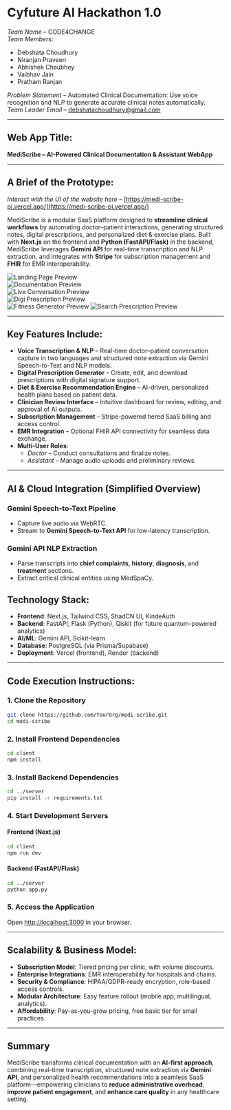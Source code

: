 # Cyfuture AI Hackathon 1.0

*Team Name* – CODE4CHANGE  
*Team Members*:
- Debshata Choudhury  
- Niranjan Praveen  
- Abhishek Chaubhey  
- Vaibhav Jain  
- Pratham Ranjan  

*Problem Statement* – Automated Clinical Documentation: Use voice recognition and NLP to generate accurate clinical notes automatically.  
*Team Leader Email* – [debshatachoudhury@gmail.com](mailto:debshatachoudhury@gmail.com)

---

## Web App Title:

**MediScribe – AI-Powered Clinical Documentation & Assistant WebApp**

---

## A Brief of the Prototype:

*Interact with the UI of the website here* – [https://medi-scribe-pi.vercel.app/](https://medi-scribe-pi.vercel.app/)

MediScribe is a modular SaaS platform designed to **streamline clinical workflows** by automating doctor–patient interactions, generating structured notes, digital prescriptions, and personalized diet & exercise plans. Built with **Next.js** on the frontend and **Python (FastAPI/Flask)** in the backend, MediScribe leverages **Gemini API** for real-time transcription and NLP extraction, and integrates with **Stripe** for subscription management and **FHIR** for EMR interoperability.

![Landing Page Preview](./designs/landingPage.png)  
![Documentation Preview](./designs/documentation.png)  
![Live Conversation Preview](./designs/liveConversation.png)  
![Digi Prescription Preview](./designs/digiPrescription.png)  
![Fitness Generator Preview](./designs/fitnessGenerator.png)
![Search Prescription Preview](./designs/searchPrescription.png)

---

## Key Features Include:

- **Voice Transcription & NLP** – Real-time doctor–patient conversation capture in two languages and structured note extraction via Gemini Speech-to-Text and NLP models.  
- **Digital Prescription Generator** – Create, edit, and download prescriptions with digital signature support.  
- **Diet & Exercise Recommendation Engine** – AI-driven, personalized health plans based on patient data.  
- **Clinician Review Interface** – Intuitive dashboard for review, editing, and approval of AI outputs.  
- **Subscription Management** – Stripe-powered tiered SaaS billing and access control.  
- **EMR Integration** – Optional FHIR API connectivity for seamless data exchange.  
- **Multi-User Roles**:
  - *Doctor* – Conduct consultations and finalize notes.  
  - *Assistant* – Manage audio uploads and preliminary reviews.  

---

## AI & Cloud Integration (Simplified Overview)

### Gemini Speech-to-Text Pipeline
- Capture live audio via WebRTC.  
- Stream to **Gemini Speech-to-Text API** for low-latency transcription.  

### Gemini API NLP Extraction
- Parse transcripts into **chief complaints**, **history**, **diagnosis**, and **treatment** sections.  
- Extract critical clinical entities using MedSpaCy.

## Technology Stack:

- **Frontend**: Next.js, Tailwind CSS, ShadCN UI, KindeAuth  
- **Backend**: FastAPI, Flask (Python), Qiskit (for future quantum-powered analytics)  
- **AI/ML**: Gemini API, Scikit-learn  
- **Database**: PostgreSQL (via Prisma/Supabase)  
- **Deployment**: Vercel (frontend), Render (backend)  

---

## Code Execution Instructions:

### 1. Clone the Repository  
```bash
git clone https://github.com/YourOrg/medi-scribe.git
cd medi-scribe
```

### 2. Install Frontend Dependencies  
```bash
cd client
npm install
```

### 3. Install Backend Dependencies  
```bash
cd ../server
pip install -r requirements.txt
```

### 4. Start Development Servers  

#### Frontend (Next.js)  
```bash
cd client
npm run dev
```

#### Backend (FastAPI/Flask)  
```bash
cd ../server
python app.py
```

### 5. Access the Application  
Open [http://localhost:3000](http://localhost:3000) in your browser.

---

## Scalability & Business Model:

- **Subscription Model**: Tiered pricing per clinic, with volume discounts.  
- **Enterprise Integrations**: EMR interoperability for hospitals and chains.  
- **Security & Compliance**: HIPAA/GDPR-ready encryption, role-based access controls.  
- **Modular Architecture**: Easy feature rollout (mobile app, multilingual, analytics).  
- **Affordability**: Pay-as-you-grow pricing, free basic tier for small practices.

---

## Summary

MediScribe transforms clinical documentation with an **AI-first approach**, combining real-time transcription, structured note extraction via **Gemini API**, and personalized health recommendations into a seamless SaaS platform—empowering clinicians to **reduce administrative overhead**, **improve patient engagement**, and **enhance care quality** in any healthcare setting.